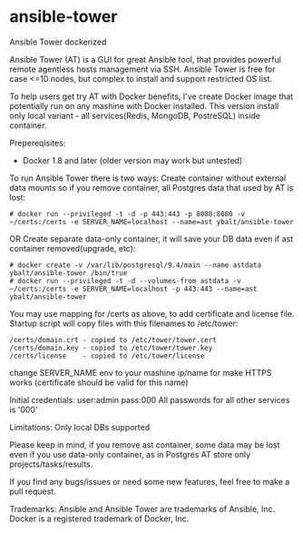 # ansible-tower
Ansible Tower dockerized

Ansible Tower (AT) is a GUI for great Ansible tool, that provides powerful remote agentless hosts management via SSH. Ansible Tower is free for case <=10 nodes, but complex to install and support restricted OS list.

To help users get try AT with Docker benefits, I've create Docker image that potentially run on any mashine with Docker installed. This version install only local variant - all services(Redis, MongoDB, PostreSQL) inside container. 

Prepereqisites:
- Docker 1.8 and later (older version may work but untested)

To run Ansible Tower there is two ways:
Create container without external data mounts so if you remove container, all Postgres data that used by AT is lost:
```
# docker run --privileged -t -d -p 443:443 -p 8080:8080 -v ~/certs:/certs -e SERVER_NAME=localhost --name=ast ybalt/ansible-tower
```
OR
Create separate data-only container, it will save your DB data even if ast container removed(upgrade, etc):
```
# docker create -v /var/lib/postgresql/9.4/main --name astdata ybalt/ansible-tower /bin/true
# docker run --privileged -t -d --volumes-from astdata -v ~/certs:/certs -e SERVER_NAME=localhost -p 443:443 --name=ast ybalt/ansible-tower
```

You may use mapping for /certs as above, to add certificate and license file. Startup script will copy files with this filenames to /etc/tower:
```
/certs/domain.crt - copied to /etc/tower/tower.cert
/certs/domain.key - copied to /etc/tower/tower.key
/certs/license    - copied to /etc/tower/license
```
change SERVER_NAME env to your mashine ip/name for make HTTPS works (certificate should be valid for this name)

Initial credentials: user:admin pass:000
All passwords for all other services is '000'

Limitations:
Only local DBs supported

Please keep in mind, if you remove ast container, some data may be lost even if you use 
data-only container, as in Postgres AT store only projects/tasks/results.


If you find any bugs/issues or need some new features, feel free to make a pull request.

Trademarks:
Ansible and Ansible Tower are trademarks of Ansible, Inc.
Docker is a registered trademark of Docker, Inc.
